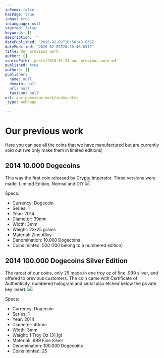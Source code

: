 ```yaml
---
inFeed: false
hasPage: true
inNav: true
inLanguage: null
starred: false
keywords: []
description: ''
datePublished: '2016-02-02T20:50:48.636Z'
dateModified: '2016-02-02T20:50:46.031Z'
title: Our previous work
author: []
sourcePath: _posts/2016-01-31-our-previous-work.md
published: true
authors: []
publisher:
  name: null
  domain: null
  url: null
  favicon: null
url: our-previous-work/index.html
_type: WebPage

---
```

# Our previous work

Here you can see all the coins that we have manufactured but are currently sold out (we only make them in limited editions)

## 2014 10.000 Dogecoins

This was the first coin released by Crypto Imperator. Three versions were made, Limited Edition, Normal and DIY
![](https://the-grid-user-content.s3-us-west-2.amazonaws.com/7bd03729-e458-4425-b628-9a9987b1c2d4.jpg)

Specs:

* Currency: Dogecoin
* Series: 1
* Year: 2014
* Diameter: 39mm
* Width: 3mm
* Weight: 23-25 grams
* Material: Zinc Alloy
* Denomination: 10.000 Dogecoins
* Coins minted: 500 (100 belong to a numbered edition)

## 2014 100.000 Dogecoins Silver Edition

The rarest of our coins, only 25 made in one troy oz of fine .999 silver, and offered to previous customers. The coin came with Certificate of Authenticity, numbered hologram and serial also etched below the private key insert.
![](https://the-grid-user-content.s3-us-west-2.amazonaws.com/e7d25249-749b-4a55-891c-9536b35ea33c.jpg)

Specs:

* Currency: Dogecoin
* Series: 1
* Year: 2014
* Diameter: 40mm
* Width: 3mm
* Weight: 1 Troy Oz (31,1g)
* Material: .999 Fine Silver
* Denomination: 100.000 Dogecoins
* Coins minted: 25